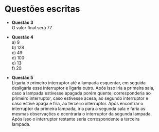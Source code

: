 # Questões escritas

- **Questão 3**  
O valor final será 77

- **Questão 4**  
a) 9  
b) 128  
c) 49  
d) 100  
e) 13  
f) 20  

- **Questão 5**  
Ligaria o primeiro interruptor até a lampada esquentar, em seguida desligaria esse interruptor e ligaria outro. Após isso iria a primeira sala, caso a lampada estivesse apagada porém quente, corresponderia ao primeiro interruptor, caso estivesse acesa, ao segundo interruptor e caso estive apaga e fria, ao terceiro interruptor. Após encontrar o interruptor da primeira lampada, iria para a segunda sala e faria as mesmas observações e econtraria o interruptor da segunda lampada. Após isso o interruptor restante seria correspondente a terceira lampada.
